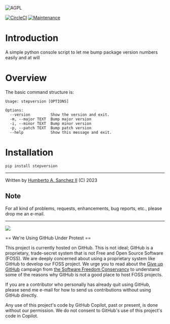 ![](https://github.com/hasii2011/code-ally-basic/blob/master/developer/agpl-license-web-badge-version-2-256x48.png "AGPL")

[![CircleCI](https://dl.circleci.com/status-badge/img/gh/hasii2011/stepversion/tree/master.svg?style=shield)](https://dl.circleci.com/status-badge/redirect/gh/hasii2011/stepversion/master)
[![Maintenance](https://img.shields.io/badge/Maintained%3F-yes-green.svg)](https://GitHub.com/Naereen/StrapDown.js/graphs/commit-activity)


# Introduction

A simple python console script to let me bump package version numbers easily and at will

# Overview

The basic command structure is:

```
Usage: stepversion [OPTIONS]

Options:
  --version         Show the version and exit.
  -m, --major TEXT  Bump major version
  -i, --minor TEXT  Bump minor version
  -p, --patch TEXT  Bump patch version
  --help            Show this message and exit.
```


# Installation

```pip install stepversion```


___

Written by [Humberto A. Sanchez II](mailto@humberto.a.sanchez.ii@gmail.com) (C) 2023

 


## Note
For all kind of problems, requests, enhancements, bug reports, etc.,
please drop me an e-mail.
___


![](https://github.com/hasii2011/code-ally-basic/blob/master/developer/SillyGitHub.png)

== We're Using GitHub Under Protest ==

This project is currently hosted on GitHub.  This is not ideal; GitHub is a
proprietary, trade-secret system that is not Free and Open Source Software
(FOSS).  We are deeply concerned about using a proprietary system like GitHub
to develop our FOSS project.  We urge you to read about the
[Give up GitHub](https://GiveUpGitHub.org) campaign from
[the Software Freedom Conservancy](https://sfconservancy.org) to understand
some of the reasons why GitHub is not a good place to host FOSS projects.

If you are a contributor who personally has already quit using GitHub, please send me
e-mail for how to send us contributions without
using GitHub directly.

Any use of this project's code by GitHub Copilot, past or present, is done
without our permission.  We do not consent to GitHub's use of this project's
code in Copilot.
